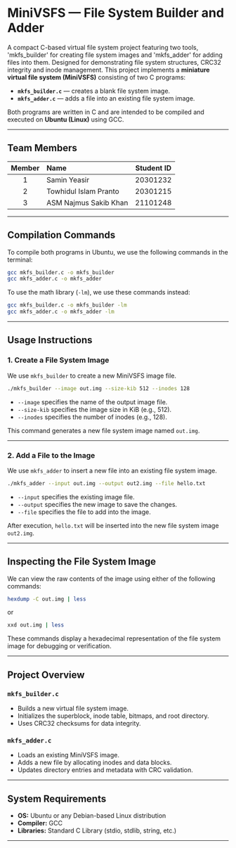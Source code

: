 # MiniVSFS — File System Builder and Adder

A compact C-based virtual file system project featuring two tools, 'mkfs_builder' for creating file system images and 'mkfs_adder' for adding files into them. Designed for demonstrating file system structures, CRC32 integrity and inode management. This project implements a **miniature virtual file system (MiniVSFS)** consisting of two C programs:
- **`mkfs_builder.c`** — creates a blank file system image.
- **`mkfs_adder.c`** — adds a file into an existing file system image.

Both programs are written in C and are intended to be compiled and executed on **Ubuntu (Linux)** using GCC.

---

## Team Members

| Member | Name | Student ID |
|:-------:|:--------------------------|:-----------:|
| 1 | Samin Yeasir | 20301232 |
| 2 | Towhidul Islam Pranto | 20301215 |
| 3 | ASM Najmus Sakib Khan | 21101248 |

---

## Compilation Commands

To compile both programs in Ubuntu, we use the following commands in the terminal:

```bash
gcc mkfs_builder.c -o mkfs_builder
gcc mkfs_adder.c -o mkfs_adder
```

To use the math library (`-lm`), we use these commands instead:

```bash
gcc mkfs_builder.c -o mkfs_builder -lm
gcc mkfs_adder.c -o mkfs_adder -lm
```

---

## Usage Instructions

### 1. Create a File System Image

We use `mkfs_builder` to create a new MiniVSFS image file.

```bash
./mkfs_builder --image out.img --size-kib 512 --inodes 128
```

- `--image` specifies the name of the output image file.  
- `--size-kib` specifies the image size in KiB (e.g., 512).  
- `--inodes` specifies the number of inodes (e.g., 128).

This command generates a new file system image named `out.img`.

---

### 2. Add a File to the Image

We use `mkfs_adder` to insert a new file into an existing file system image.

```bash
./mkfs_adder --input out.img --output out2.img --file hello.txt
```

- `--input` specifies the existing image file.  
- `--output` specifies the new image to save the changes.  
- `--file` specifies the file to add into the image.

After execution, `hello.txt` will be inserted into the new file system image `out2.img`.

---

## Inspecting the File System Image

We can view the raw contents of the image using either of the following commands:

```bash
hexdump -C out.img | less
```

or

```bash
xxd out.img | less
```

These commands display a hexadecimal representation of the file system image for debugging or verification.

---

## Project Overview

### `mkfs_builder.c`
- Builds a new virtual file system image.
- Initializes the superblock, inode table, bitmaps, and root directory.
- Uses CRC32 checksums for data integrity.

### `mkfs_adder.c`
- Loads an existing MiniVSFS image.
- Adds a new file by allocating inodes and data blocks.
- Updates directory entries and metadata with CRC validation.

---

## System Requirements

- **OS:** Ubuntu or any Debian-based Linux distribution 
- **Compiler:** GCC  
- **Libraries:** Standard C Library (stdio, stdlib, string, etc.)

---

